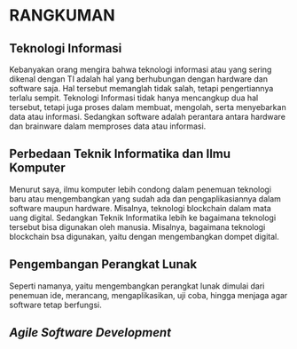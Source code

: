 # RANGKUMAN

## Teknologi Informasi

Kebanyakan orang mengira bahwa teknologi informasi atau yang sering dikenal dengan TI adalah hal yang berhubungan dengan hardware dan software saja. Hal tersebut memanglah tidak salah, tetapi pengertiannya terlalu sempit. Teknologi Informasi tidak hanya mencangkup dua hal tersebut, tetapi juga proses dalam membuat, mengolah, serta menyebarkan data atau informasi. Sedangkan software adalah perantara antara hardware dan brainware dalam memproses data atau informasi.

## Perbedaan Teknik Informatika dan Ilmu Komputer

Menurut saya, ilmu komputer lebih condong  dalam penemuan teknologi baru atau mengembangkan yang sudah ada dan pengaplikasiannya dalam software maupun hardware. Misalnya, teknologi blockchain dalam mata uang digital. Sedangkan Teknik Informatika lebih ke bagaimana teknologi tersebut bisa digunakan oleh manusia. Misalnya, bagaimana teknologi blockchain bsa digunakan, yaitu dengan mengembangkan dompet digital.

## Pengembangan Perangkat Lunak

Seperti namanya, yaitu mengembangkan perangkat lunak dimulai dari penemuan ide, merancang, mengaplikasikan, uji coba, hingga menjaga agar software tetap berfungsi.

## *Agile Software Development*

